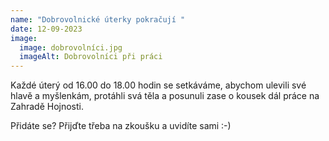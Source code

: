```yaml
---
name: "Dobrovolnické úterky pokračují "
date: 12-09-2023
image:
  image: dobrovolníci.jpg
  imageAlt: Dobrovolníci při práci
---
```

K﻿aždé úterý od 16.00 do 18.00 hodin se setkáváme, abychom ulevili své hlavě a myšlenkám, protáhli svá těla a posunuli zase o kousek dál práce na Zahradě Hojnosti.

P﻿řidáte se? Přijďte třeba na zkoušku a uvidíte sami :-)